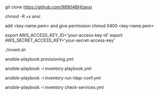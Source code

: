 git clone https://github.com/9890ABHI/ansi

chmod -R +x ansi

add <key-name.pem>
and give permission
chmod 0400 <key-name.pem>

export AWS_ACCESS_KEY_ID='your-access-key-id'
export AWS_SECRET_ACCESS_KEY='your-secret-access-key'

./invent.sh

ansible-playbook provisioning.yml

ansible-playbook -i inventory playbook.yml

ansible-playbook -i inventory run-ldap-conf.yml

ansible-playbook -i inventory check-services.yml
